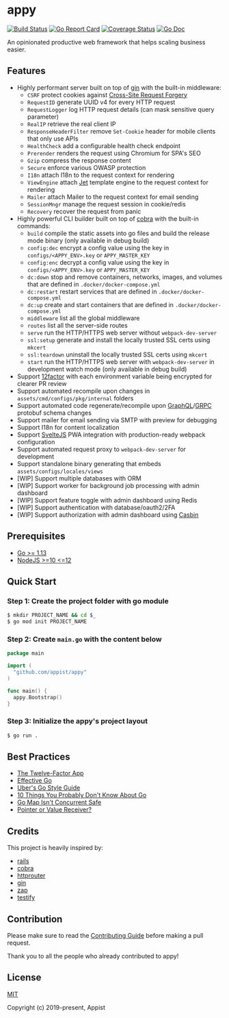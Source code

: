 # appy

[![Build Status](https://github.com/appist/appy/workflows/Unit%20Test/badge.svg)](https://github.com/appist/appy/actions?workflow=Unit+Test)
[![Go Report Card](https://goreportcard.com/badge/github.com/appist/appy)](https://goreportcard.com/report/github.com/appist/appy)
[![Coverage Status](https://img.shields.io/codecov/c/gh/appist/appy.svg?logo=codecov)](https://codecov.io/gh/appist/appy)
[![Go Doc](http://img.shields.io/badge/godoc-reference-5272B4.svg)](http://godoc.org/github.com/appist/appy)

An opinionated productive web framework that helps scaling business easier.

## Features

- Highly performant server built on top of [gin](https://github.com/gin-gonic/gin) with the built-in middleware:
  - `CSRF` protect cookies against [Cross-Site Request Forgery](<https://www.owasp.org/index.php/Cross-Site_Request_Forgery_(CSRF)>)
  - `RequestID` generate UUID v4 for every HTTP request
  - `RequestLogger` log HTTP request details (can mask sensitive query parameter)
  - `RealIP` retrieve the real client IP
  - `ResponseHeaderFilter` remove `Set-Cookie` header for mobile clients that only use APIs
  - `HealthCheck` add a configurable health check endpoint
  - `Prerender` renders the request using Chromium for SPA's SEO
  - `Gzip` compress the response content
  - `Secure` enforce various OWASP protection
  - `I18n` attach I18n to the request context for rendering
  - `ViewEngine` attach [Jet](https://github.com/CloudyKit/jet) template engine to the request context for rendering
  - `Mailer` attach Mailer to the request context for email sending
  - `SessionMngr` manage the request session in cookie/redis
  - `Recovery` recover the request from panic
- Highly powerful CLI builder built on top of [cobra](https://github.com/spf13/cobra) with the built-in commands:
  - `build` compile the static assets into go files and build the release mode binary (only available in debug build)
  - `config:dec` encrypt a config value using the key in `configs/<APPY_ENV>.key` or `APPY_MASTER_KEY`
  - `config:enc` decrypt a config value using the key in `configs/<APPY_ENV>.key` or `APPY_MASTER_KEY`
  - `dc:down` stop and remove containers, networks, images, and volumes that are defined in `.docker/docker-compose.yml`
  - `dc:restart` restart services that are defined in `.docker/docker-compose.yml`
  - `dc:up` create and start containers that are defined in `.docker/docker-compose.yml`
  - `middleware` list all the global middleware
  - `routes` list all the server-side routes
  - `serve` run the HTTP/HTTPS web server without `webpack-dev-server`
  - `ssl:setup` generate and install the locally trusted SSL certs using `mkcert`
  - `ssl:teardown` uninstall the locally trusted SSL certs using `mkcert`
  - `start` run the HTTP/HTTPS web server with `webpack-dev-server` in development watch mode (only available in debug build)
- Support [12factor](https://12factor.net/) with each environment variable being encrypted for clearer PR review
- Support automated recompile upon changes in `assets/cmd/configs/pkg/internal` folders
- Support automated code regenerate/recompile upon [GraphQL](https://graphql.org/learn/)/[GRPC](https://grpc.io/) protobuf schema changes
- Support mailer for email sending via SMTP with preview for debugging
- Support I18n for content localization
- Support [SvelteJS](https://svelte.dev/) PWA integration with production-ready webpack configuration
- Support automated request proxy to `webpack-dev-server` for development
- Support standalone binary generating that embeds `assets/configs/locales/views`
- [WIP] Support multiple databases with ORM
- [WIP] Support worker for background job processing with admin dashboard
- [WIP] Support feature toggle with admin dashboard using Redis
- [WIP] Support authentication with database/oauth2/2FA
- [WIP] Support authorization with admin dashboard using [Casbin](https://casbin.org/)

## Prerequisites

- [Go >= 1.13](https://golang.org/dl/)
- [NodeJS >=10 <=12](https://nodejs.org/en/download/)

## Quick Start

### Step 1: Create the project folder with go module

```sh
$ mkdir PROJECT_NAME && cd $_
$ go mod init PROJECT_NAME
```

### Step 2: Create `main.go` with the content below

```go
package main

import (
  "github.com/appist/appy"
)

func main() {
  appy.Bootstrap()
}
```

### Step 3: Initialize the appy's project layout

```sh
$ go run .
```

## Best Practices

- [The Twelve-Factor App](https://12factor.net)
- [Effective Go](https://golang.org/doc/effective_go.html)
- [Uber's Go Style Guide](https://github.com/uber-go/guide/blob/master/style.md)
- [10 Things You Probably Don't Know About Go](https://talks.golang.org/2012/10things.slide)
- [Go Map Isn't Concurrent Safe](https://golangbyexample.com/go-maps-concurrency)
- [Pointer or Value Receiver?](https://flaviocopes.com/golang-methods-receivers)

## Credits

This project is heavily inspired by:

- [rails](https://github.com/rails/rails)
- [cobra](https://github.com/spf13/cobra)
- [httprouter](https://github.com/julienschmidt/httprouter)
- [gin](https://github.com/gin-gonic/gin)
- [zap](https://github.com/uber-go/zap)
- [testify](https://github.com/stretchr/testify)

## Contribution

Please make sure to read the [Contributing Guide](https://github.com/appist/appy/blob/master/.github/CONTRIBUTING.md) before making a pull request.

Thank you to all the people who already contributed to appy!

## License

[MIT](http://opensource.org/licenses/MIT)

Copyright (c) 2019-present, Appist
